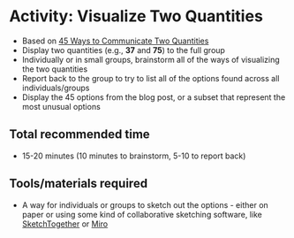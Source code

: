 # Activity: Visualize Two Quantities

* Based on [45 Ways to Communicate Two Quantities](https://rockcontent.com/blog/45-ways-to-communicate-two-quantities/)
* Display two quantities (e.g., **37** and **75**) to the full group
* Individually or in small groups, brainstorm all of the ways of visualizing the two quantities
* Report back to the group to try to list all of the options found across all individuals/groups
* Display the 45 options from the blog post, or a subset that represent the most unusual options

## Total recommended time

* 15-20 minutes (10 minutes to brainstorm, 5-10 to report back)

## Tools/materials required

* A way for individuals or groups to sketch out the options - either on paper or using some kind of collaborative sketching software, like [SketchTogether](https://sketchtogether.com/) or [Miro](https://miro.com/)
